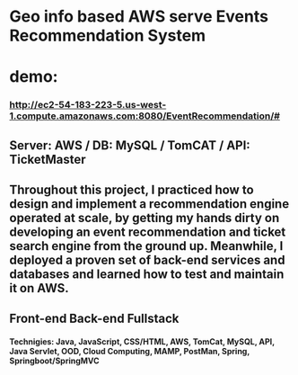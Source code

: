 # Geo info based AWS serve Events Recommendation System

# demo: 
### http://ec2-54-183-223-5.us-west-1.compute.amazonaws.com:8080/EventRecommendation/#


## Server: AWS / DB: MySQL  / TomCAT / API: TicketMaster  

## Throughout this project,  I practiced how to design and implement a recommendation engine operated at scale, by getting my hands dirty on developing an event recommendation and ticket search engine from the ground up. Meanwhile, I deployed a proven set of back-end services and databases and learned how to test and maintain it on AWS.

## Front-end Back-end Fullstack

####  Technigies: Java, JavaScript, CSS/HTML, AWS, TomCat, MySQL, API, Java Servlet, OOD, Cloud Computing, MAMP, PostMan, Spring, Springboot/SpringMVC
